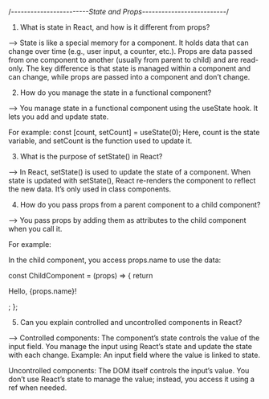 /*------------------------State and Props--------------------------*/

1. What is state in React, and how is it different from props?

--> State is like a special memory for a component. It holds data that can change over time (e.g., user input, a counter, etc.).
Props are data passed from one component to another (usually from parent to child) and are read-only. The key difference is that state is managed within a component and can change, while props are passed into a component and don’t change.


2. How do you manage the state in a functional component?

--> You manage state in a functional component using the useState hook. It lets you add and update state. 

For example:
const [count, setCount] = useState(0);
Here, count is the state variable, and setCount is the function used to update it.


3. What is the purpose of setState() in React?

--> In React, setState() is used to update the state of a component. When state is updated with setState(), React re-renders the component to reflect the new data. It’s only used in class components.


4. How do you pass props from a parent component to a child component?

--> You pass props by adding them as attributes to the child component when you call it. 

For example:

<ChildComponent name="John" />
In the child component, you access props.name to use the data:

const ChildComponent = (props) => {
  return <p>Hello, {props.name}!</p>;
};


5. Can you explain controlled and uncontrolled components in React?

--> Controlled components: The component’s state controls the value of the input field. You manage the input using React’s state and update the state with each change. Example: An input field where the value is linked to state.

Uncontrolled components: The DOM itself controls the input’s value. You don’t use React’s state to manage the value; instead, you access it using a ref when needed.


